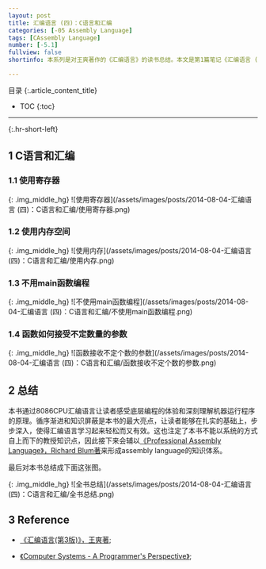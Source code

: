 ```yaml
---
layout: post
title: 汇编语言 (四)：C语言和汇编
categories: [-05 Assembly Language]
tags: [CAssembly Language]
number: [-5.1]
fullview: false
shortinfo: 本系列是对王爽著作的《汇编语言》的读书总结。本文是第1篇笔记《汇编语言 (四)：C语言和汇编》。

---
```

目录
{:.article_content_title}


* TOC
{:toc}

---
{:.hr-short-left}

## 1 C语言和汇编 ##

### 1.1 使用寄存器 ###

{: .img_middle_hg}
![使用寄存器](/assets/images/posts/2014-08-04-汇编语言 (四)：C语言和汇编/使用寄存器.png)

### 1.2 使用内存空间 ###

{: .img_middle_hg}
![使用内存](/assets/images/posts/2014-08-04-汇编语言 (四)：C语言和汇编/使用内存.png)


### 1.3 不用main函数编程 ###

{: .img_middle_hg}
![不使用main函数编程](/assets/images/posts/2014-08-04-汇编语言 (四)：C语言和汇编/不使用main函数编程.png)

### 1.4 函数如何接受不定数量的参数 ###


{: .img_middle_hg}
![函数接收不定个数的参数](/assets/images/posts/2014-08-04-汇编语言 (四)：C语言和汇编/函数接收不定个数的参数.png)

## 2 总结 ##

本书通过8086CPU汇编语言让读者感受底层编程的体验和深刻理解机器运行程序的原理。循序渐进和知识屏蔽是本书的最大亮点，让读者能够在扎实的基础上，步步深入，使得汇编语言学习起来轻松而又有效。这也注定了本书不能以系统的方式自上而下的教授知识点，因此接下来会辅以[《Professional Assembly Language》，Richard Blum著](https://www.amazon.com/Professional-Assembly-Language-Richard-Blum/dp/0764579010)来形成assembly language的知识体系。

最后对本书总结成下面这张图。

{: .img_middle_hg}
![全书总结](/assets/images/posts/2014-08-04-汇编语言 (四)：C语言和汇编/全书总结.png)





## 3 Reference ##

- [《汇编语言(第3版)》，王爽著](https://www.amazon.cn/%E5%9B%BE%E4%B9%A6/dp/B00EYSPGYE?tag=et04-23);

- [《Computer Systems - A Programmer's Perspective》](https://www.amazon.com/Computer-Systems-Programmers-Perspective-2nd/dp/0136108040);



